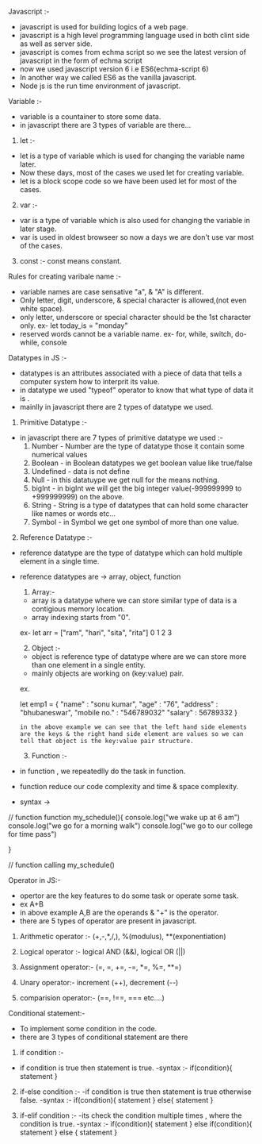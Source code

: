 Javascript :-

- javascript is used for building logics of a web page.
- javascript is a high level programming language used in both clint side as well as server side.
- javascript is comes from echma script so we see the latest version of javascript in the form of echma script
- now we used javascript version 6 i.e ES6(echma-script 6)
- In another way we called ES6 as the vanilla javascript.
- Node js is the run time environment of javascript.

Variable :-

- variable is a countainer to store some data.
- in javascript there are 3 types of variable are there...

1. let :-
- let is a type of variable which is used for changing the variable name
later.
- Now these days, most of the cases we used let for creating variable.
- let is a block scope code so we have been used let for most of the cases. 

2. var :-

- var is a type of variable which is also used for changing the variable in later stage.
- var is used in oldest browseer so now a days we are don't use var most of the cases.
3. const :- const means constant.



 <!-- task- difference between let & var -->


 Rules for creating varibale name :-

  - variable names are case sensative "a", & "A" is different.
  - Only letter, digit, underscore, & special character is allowed,(not even white space).
  - only letter, underscore or special character should be the 1st character only.
  ex- let today_is = "monday"
  - reserved words cannot be a variable name. ex- for, while, switch, do-while, console


  Datatypes in JS :-


- datatypes is an attributes associated with a piece of data that tells a computer
system how to interprit its value.
- in datatype we used "typeof" operator to know that what type of data it is .
- mainlly in javascript there are 2 types of datatype we used.

1. Primitive Datatype :-

- in javascript there are 7 types of primitive datatype we used :-
  1. Number - Number are the type of datatype those it contain some numerical values
  2. Boolean - in Boolean datatypes we get boolean value like true/false
  3. Undefined - data is not define
  4. Null - in this datatuype we get null for the means nothing.
  5. bigInt - in bigInt we will get the big integer value(-999999999 to +999999999) on the above.
  6. String - String is a type of datatypes that can hold some character like names or words etc...
  7. Symbol - in Symbol we get one symbol of more than one value.

2. Reference Datatype :-

- reference datatype are the type of datatype which can hold multiple element in a single time.
- reference datatypes are -> array, object, function

  1. Array:-
   - array is a datatype where we can store similar type of data is a contigious memory location.
   - array indexing starts from "0".

   ex- let arr = ["ram", "hari", "sita", "rita"]
                   0       1       2       3      

  2. Object :-

  - object is reference type of datatype where are we can store more than one element in a single entity.
  - mainly objects are working on (key:value) pair.


  ex.

  let emp1 = {
    "name" : "sonu kumar",
    "age" : "76",
    "address" : "bhubaneswar",
    "mobile no." : "546789032"
    "salary" : 56789332
      }

      in the above example we can see that the left hand side elements are the keys & the right hand side element are values so we can tell that object is the key:value pair structure.


  3. Function :-

 - in function , we repeatedlly do the task in function.
 - function reduce our code complexity and time & space complexity.
 - syntax ->

// function
 function my_schedule(){
  console.log("we wake up at 6 am")
  console.log("we go for a morning walk")
  console.log("we go to our college for time pass")
 
}

// function calling 
my_schedule()


Operator in JS:-

- opertor are the key features to do some task or operate some task.
- ex A+B
- in above example A,B are the operands & "+" is the operator.
- there are 5 types of operator are present in javascript.

1. Arithmetic operator :-
(+,-,*,/,), %(modulus), **(exponentiation)
2. Logical operator :-
logical AND (&&), logical OR (||)

3. Assignment operator:-
(=, =, +=, -=, *=, %=, **=)
4. Unary operator:-
increment (++), decrement (--)
5. comparision operator:-
(==, !==, === etc....)


Conditional statement:-

- To implement some condition in the code.
- there are 3 types of conditional statement are there
1. if condition :- 
- if condition is true then statement is true.
-syntax :-
if(condition){
  statement
} 

2. if-else condition :-
-if condition is true then statement is true otherwise false.
-syntax :-
if(condition){
  statement
} else{
  statement
}

3. if-elif condition :-
-its check the condition multiple times , where the condition is true.
-syntax :-
if(condition){
  statement
} else if(condition){
     statement
} else {
  statement
}



